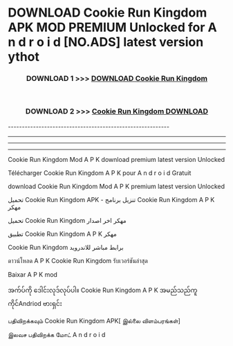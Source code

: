 # DOWNLOAD Cookie Run Kingdom  APK MOD PREMIUM Unlocked for A n d r o i d [NO.ADS] latest version ythot 



<div align="center">

<h3>DOWNLOAD 1 >>> <a href="https://getmod2.web.app/?judul=Cookie Run Kingdom ">DOWNLOAD Cookie Run Kingdom </a></h3><br>

<h3>DOWNLOAD 2 >>> <a href="https://getmod2.web.app/?judul=Cookie Run Kingdom ">Cookie Run Kingdom  DOWNLOAD </a></h3>

</div>
----------------------------------------------------------

----------------------------------------------------------

----------------------------------------------------------

----------------------------------------------------------

Cookie Run Kingdom  Mod A P K download premium latest version Unlocked

Télécharger Cookie Run Kingdom  A P K pour A n d r o i d Gratuit

download Cookie Run Kingdom  Mod A P K premium latest version Unlocked

تحميل Cookie Run Kingdom  APK - تنزيل برنامج Cookie Run Kingdom  A P K مهكر

تحميل Cookie Run Kingdom  مهكر اخر اصدار

تطبيق Cookie Run Kingdom  A P K مهكر

Cookie Run Kingdom  برابط مباشر للاندرويد

ดาวน์โหลด A P K Cookie Run Kingdom  รับเวอร์ชันล่าสุด

Baixar A P K mod

အက်ပ်ကို ဒေါင်းလုဒ်လုပ်ပါ။ Cookie Run Kingdom  A P K အမည်သည်ကူကိုင်Andriod ဗားရှင်း

பதிவிறக்கவும் Cookie Run Kingdom  APK[ இல்லை விளம்பரங்கள்] 
 
இலவச பதிவிறக்க மோட் A n d r o i d



